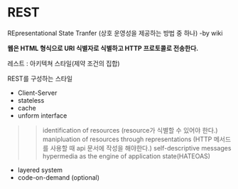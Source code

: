 # REST
REpresentational
State
Tranfer
(상호 운영성을 제공하는 방법 중 하나) -by wiki

**웹은 HTML 형식으로 URI 식별자로 식별하고 HTTP 프로토콜로 전송한다.**

레스트 : 아키텍쳐 스타일(제약 조건의 집합)

REST를 구성하는 스타일

- Client-Server
- stateless
- cache
- unform interface
>> identification of resources (resource가 식별할 수 있어야 한다.)
>> manipluation of resources through representations (HTTP 메서드를 사용할 때 api 문서에 작성을 해야한다.)
>> self-descriptive messages
>> hypermedia as the engine of application state(HATEOAS)
- layered system
- code-on-demand (optional)